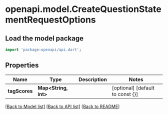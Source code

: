 # openapi.model.CreateQuestionStatementRequestOptions

## Load the model package
```dart
import 'package:openapi/api.dart';
```

## Properties
Name | Type | Description | Notes
------------ | ------------- | ------------- | -------------
**tagScores** | **Map<String, int>** |  | [optional] [default to const {}]

[[Back to Model list]](../README.md#documentation-for-models) [[Back to API list]](../README.md#documentation-for-api-endpoints) [[Back to README]](../README.md)


